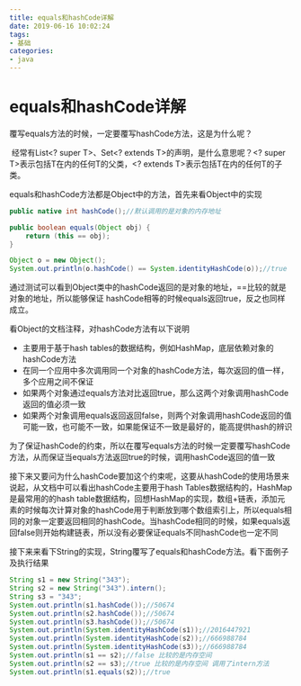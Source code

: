 ```yaml
---
title: equals和hashCode详解
date: 2019-06-16 10:02:24
tags:
- 基础
categories:
- java
---
```


# equals和hashCode详解

覆写equals方法的时候，一定要覆写hashCode方法，这是为什么呢？

​	经常有List<? super T>、Set<? extends T>的声明，是什么意思呢？<? super T>表示包括T在内的任何T的父类，<? extends T>表示包括T在内的任何T的子类。

<!--more-->

equals和hashCode方法都是Object中的方法，首先来看Object中的实现

```java
public native int hashCode();//默认调用的是对象的内存地址

public boolean equals(Object obj) {
    return (this == obj);
}
```

```java
Object o = new Object();
System.out.println(o.hashCode() == System.identityHashCode(o));//true
```

通过测试可以看到Object类中的hashCode返回的是对象的地址，==比较的就是对象的地址，所以能够保证 hashCode相等的时候equals返回true，反之也同样成立。

看Object的文档注释，对hashCode方法有以下说明

- 主要用于基于hash tables的数据结构，例如HashMap，底层依赖对象的hashCode方法
- 在同一个应用中多次调用同一个对象的hashCode方法，每次返回的值一样，多个应用之间不保证
- 如果两个对象通过equals方法对比返回true，那么这两个对象调用hashCode返回的值必须一致
- 如果两个对象调用equals返回返回false，则两个对象调用hashCode返回的值可能一致，也可能不一致，如果能保证不一致是最好的，能高提供hash的辨识

为了保证hashCode的约束，所以在覆写equals方法的时候一定要覆写hashCode方法，从而保证当equals方法返回true的时候，调用hashCode返回的值一致

接下来又要问为什么hashCode要加这个约束呢，这要从hashCode的使用场景来说起，从文档中可以看出hashCode主要用于hash Tables数据结构的，HashMap是最常用的的hash table数据结构，回想HashMap的实现，数组+链表，添加元素的时候每次计算对象的hashCode用于判断放到哪个数组索引上，所以equals相同的对象一定要返回相同的hashCode。当hashCode相同的时候，如果equals返回false则开始构建链表，所以没有必要保证equals不同hashCode也一定不同

接下来来看下String的实现，String覆写了equals和hashCode方法。看下面例子及执行结果

```java
String s1 = new String("343");
String s2 = new String("343").intern();
String s3 = "343";
System.out.println(s1.hashCode());//50674
System.out.println(s2.hashCode());//50674
System.out.println(s3.hashCode());//50674
System.out.println(System.identityHashCode(s1));//2016447921
System.out.println(System.identityHashCode(s2));//666988784
System.out.println(System.identityHashCode(s3));//666988784
System.out.println(s1 == s2);//false 比较的是内存空间
System.out.println(s2 == s3);//true 比较的是内存空间 调用了intern方法
System.out.println(s1.equals(s2));//true
```



